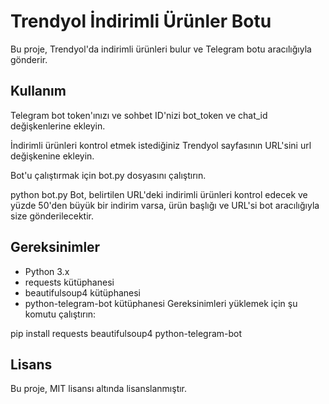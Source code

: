 # Trendyol İndirimli Ürünler Botu
Bu proje, Trendyol'da indirimli ürünleri bulur ve Telegram botu aracılığıyla gönderir.

## Kullanım

Telegram bot token'ınızı ve sohbet ID'nizi bot_token ve chat_id değişkenlerine ekleyin.

İndirimli ürünleri kontrol etmek istediğiniz Trendyol sayfasının URL'sini url değişkenine ekleyin.

Bot'u çalıştırmak için bot.py dosyasını çalıştırın.

python bot.py
Bot, belirtilen URL'deki indirimli ürünleri kontrol edecek ve yüzde 50'den büyük bir indirim varsa, ürün başlığı ve URL'si bot aracılığıyla size gönderilecektir.

## Gereksinimler
- Python 3.x
- requests kütüphanesi
- beautifulsoup4 kütüphanesi
- python-telegram-bot kütüphanesi
Gereksinimleri yüklemek için şu komutu çalıştırın:

pip install requests beautifulsoup4 python-telegram-bot
## Lisans
Bu proje, MIT lisansı altında lisanslanmıştır.
